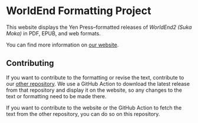# WorldEnd Formatting Project
This website displays the Yen Press–formatted releases of *WorldEnd2 (Suka Moka)* in PDF, EPUB, and web formats.

You can find more information on [our website](https://worldend.github.io/).

## Contributing
If you want to contribute to the formatting or revise the text, contribute to our [other repository](https://github.com/WorldEnd/worldend-formatting). We use a GitHub Action to download the latest release from that repository and display it on the website, so any changes to the text or formatting need to be made there.

If you want to contribute to the website or the GitHub Action to fetch the text from the other repository, you can do so on this repository.
